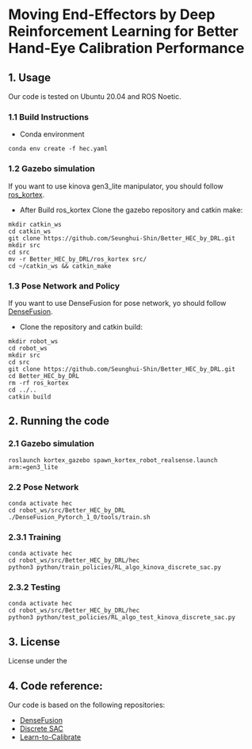 # Moving End-Effectors by Deep Reinforcement Learning for Better Hand-Eye Calibration Performance 


## 1. Usage

Our code is tested on Ubuntu 20.04 and ROS Noetic.

### 1.1 Build Instructions

- Conda environment
```
conda env create -f hec.yaml
```

### 1.2 Gazebo simulation

If you want to use kinova gen3_lite manipulator, you should follow [ros_kortex](https://github.com/Kinovarobotics/ros_kortex).

- After Build ros_kortex Clone the gazebo repository and catkin make:
```
mkdir catkin_ws
cd catkin_ws
git clone https://github.com/Seunghui-Shin/Better_HEC_by_DRL.git
mkdir src
cd src
mv -r Better_HEC_by_DRL/ros_kortex src/
cd ~/catkin_ws && catkin_make
```

### 1.3 Pose Network and Policy
If you want to use DenseFusion for pose network, yo should follow [DenseFusion](https://github.com/j96w/DenseFusion).

- Clone the repository and catkin build:
  
```
mkdir robot_ws
cd robot_ws
mkdir src
cd src
git clone https://github.com/Seunghui-Shin/Better_HEC_by_DRL.git
cd Better_HEC_by_DRL
rm -rf ros_kortex
cd ../..
catkin build
```

## 2. Running the code

### 2.1 Gazebo simulation
```
roslaunch kortex_gazebo spawn_kortex_robot_realsense.launch arm:=gen3_lite
```

### 2.2 Pose Network
```
conda activate hec
cd robot_ws/src/Better_HEC_by_DRL
./DenseFusion_Pytorch_1_0/tools/train.sh
```
   
### 2.3.1 Training
```
conda activate hec
cd robot_ws/src/Better_HEC_by_DRL/hec
python3 python/train_policies/RL_algo_kinova_discrete_sac.py
```
### 2.3.2 Testing
```
conda activate hec
cd robot_ws/src/Better_HEC_by_DRL/hec
python3 python/test_policies/RL_algo_test_kinova_discrete_sac.py
```

## 3. License

License under the 


## 4. Code reference:

Our code is based on the following repositories:

- [DenseFusion](https://github.com/j96w/DenseFusion)
- [Discrete SAC](https://github.com/BY571/SAC_discrete)
- [Learn-to-Calibrate](https://github.com/ethz-asl/Learn-to-Calibrate/tree/master?tab=readme-ov-file)
